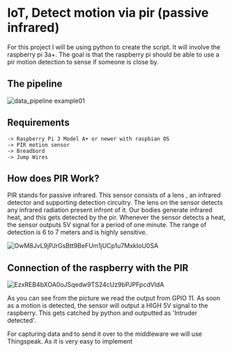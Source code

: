 # IoT, Detect motion via pir (passive infrared)

For this project I will be using python to create the script. It will involve the raspberry pi 3a+. 
The goal is that the raspberry pi should be able to use a pir motion detection to sense if someone is close by.

## The pipeline
![data_pipeline example01](https://user-images.githubusercontent.com/16138814/151881589-c38d8b45-90b7-4f92-a531-c4f844f36cce.png)

## Requirements
``` 
-> Raspberry Pi 3 Model A+ or newer with raspbian OS
-> PIR motion sensor
-> Breadbord
-> Jump Wires
```

## How does PIR Work?
PIR stands for passive infrared. This sensor consists of a lens , an infrared detector and supporting detection circuitry.
The lens on the sensor detects any infrared radiation present infront of it. Our bodies generate infrared heat, and this gets detected by the pir.
Whenever the sensor detects a heat, the sensor outputs 5V signal for a period of one minute. The range of detection is 6 to 7 meters and is highly sensitive.


![OwM8JvL9jPJrGsBtt9BeFUm1jUCp1u7MxkIoU0SA](https://user-images.githubusercontent.com/16138814/151876298-da356439-8507-402f-a3b5-16a8f9769eee.jpg)


## Connection of the raspberry with the PIR

![EzxREB4bXOA0oJSqedw9TS24cUz9bPJPFpcdVldA](https://user-images.githubusercontent.com/16138814/151876555-70d63cd0-302f-4a1f-9e2e-1ebbf41bf2bc.jpg)

As you can see from the picture we read the output from GPIO 11. As soon as a motion is detected, the sensor will output a HIGH 5V signal to the raspberry. 
This gets catched by python and outputted as 'Intruder detected'.

For capturing data and to send it over to the middleware we will use Thingspeak. As it is very easy to implement 

